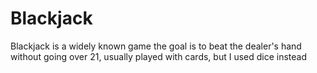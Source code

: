 # Blackjack
Blackjack is a widely known game the goal is to beat the dealer's hand without going over 21, usually played with cards, but I used dice instead
